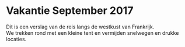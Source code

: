 # Vakantie September 2017
Dit is een verslag van de reis langs de westkust van Frankrijk.<br>
We trekken rond met een kleine tent en vermijden snelwegen en drukke locaties.
